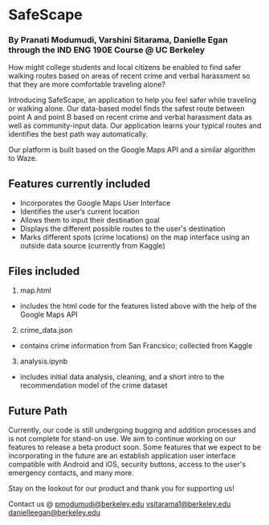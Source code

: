# SafeScape

### By Pranati Modumudi, Varshini Sitarama, Danielle Egan through the IND ENG 190E Course @ UC Berkeley

How might college students and local citizens be enabled to find safer walking routes based on areas of recent crime and verbal harassment so that they are more comfortable traveling alone?

Introducing SafeScape, an application to help you feel safer while traveling or walking alone. Our data-based model finds the safest route between point A and point B based on recent crime and verbal harassment data as well as community-input data. Our application learns your typical routes and identifies the best path way automatically. 

Our platform is built based on the Google Maps API and a similar algorithm to Waze.

## Features currently included
- Incorporates the Google Maps User Interface
- Identifies the user’s current location
- Allows them to input their destination goal
- Displays the different possible routes to the user's destination
- Marks different spots (crime locations) on the map interface using an outside data source (currently from Kaggle)

## Files included
1. map.html 
  - includes the html code for the features listed above with the help of the Google Maps API
2. crime_data.json
  - contains crime information from San Francsico; collected from Kaggle
3. analysis.ipynb
  - includes initial data analysis, cleaning, and a short intro to the recommendation model of the crime dataset

## Future Path
Currently, our code is still undergoing bugging and addition processes and is not complete for stand-on use. We aim to continue working on our features to release a beta product soon. Some features that we expect to be incorporating in the future are an establish application user interface compatible with Android and iOS, security buttons, access to the user's emergency contacts, and many more. 

Stay on the lookout for our product and thank you for supporting us!

Contact us @ 
pmodumudi@berkeley.edu
vsitarama1@berkeley.edu
danielleegan@berkeley.edu
